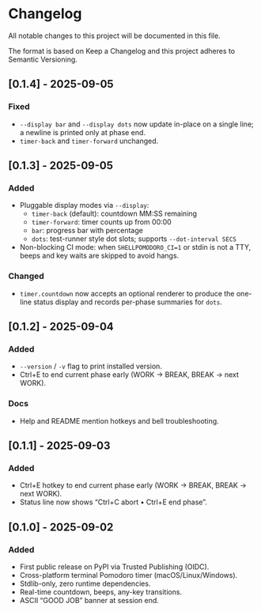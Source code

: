 # Changelog

All notable changes to this project will be documented in this file.

The format is based on Keep a Changelog and this project adheres to Semantic Versioning.

## [0.1.4] - 2025-09-05

### Fixed
- `--display bar` and `--display dots` now update in-place on a single line; a newline is printed only at phase end.
- `timer-back` and `timer-forward` unchanged.

## [0.1.3] - 2025-09-05

### Added

- Pluggable display modes via `--display`:
	- `timer-back` (default): countdown MM:SS remaining
	- `timer-forward`: timer counts up from 00:00
	- `bar`: progress bar with percentage
	- `dots`: test-runner style dot slots; supports `--dot-interval SECS`
- Non-blocking CI mode: when `SHELLPOMODORO_CI=1` or stdin is not a TTY, beeps and key waits are skipped to avoid hangs.

### Changed

- `timer.countdown` now accepts an optional renderer to produce the one-line status display and records per-phase summaries for `dots`.

## [0.1.2] - 2025-09-04

### Added

- `--version` / `-v` flag to print installed version.
- Ctrl+E to end current phase early (WORK → BREAK, BREAK → next WORK).

### Docs

- Help and README mention hotkeys and bell troubleshooting.

## [0.1.1] - 2025-09-03

### Added

- Ctrl+E hotkey to end current phase early (WORK → BREAK, BREAK → next WORK).
- Status line now shows “Ctrl+C abort • Ctrl+E end phase”.

## [0.1.0] - 2025-09-02

### Added

- First public release on PyPI via Trusted Publishing (OIDC).
- Cross-platform terminal Pomodoro timer (macOS/Linux/Windows).
- Stdlib-only, zero runtime dependencies.
- Real-time countdown, beeps, any-key transitions.
- ASCII “GOOD JOB” banner at session end.